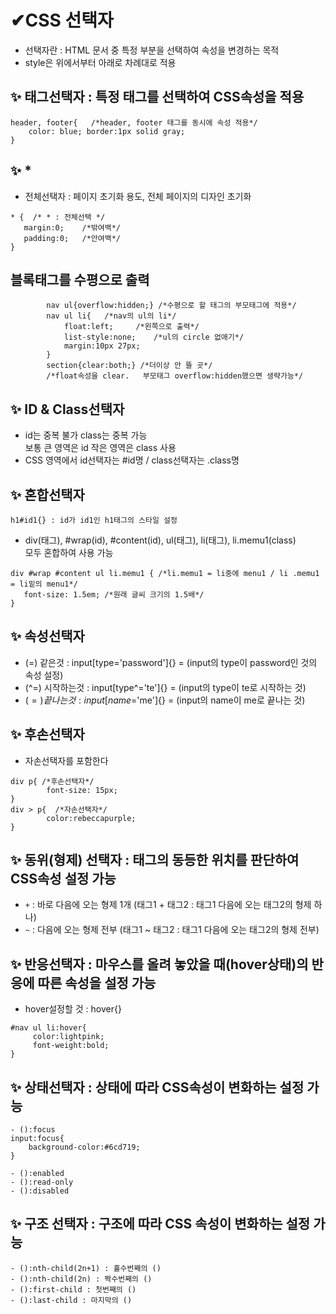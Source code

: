 # ✔CSS  선택자
- 선택자란 : HTML 문서 중 특정 부분을 선택하여 속성을 변경하는 목적
- style은 위에서부터 아래로 차례대로 적용

## ✨ 태그선택자 : 특정 태그를 선택하여 CSS속성을 적용
```
header, footer{   /*header, footer 태그를 동시에 속성 적용*/
    color: blue; border:1px solid gray;
}
```

## ✨ * 
- 전체선택자 : 페이지 초기화 용도, 전체 페이지의 디자인 초기화
```
* {  /* * : 전체선택 */  
   margin:0;    /*밖여백*/
   padding:0;   /*안여백*/
}
```

## 블록태그를 수평으로 출력        
```
        nav ul{overflow:hidden;} /*수평으로 할 태그의 부모태그에 적용*/
        nav ul li{   /*nav의 ul의 li*/
            float:left;     /*왼쪽으로 출력*/
            list-style:none;    /*ul의 circle 없애기*/
            margin:10px 27px;
        }
        section{clear:both;} /*더이상 안 뜰 곳*/
        /*float속성을 clear.   부모태그 overflow:hidden했으면 생략가능*/
```        
## ✨ ID & Class선택자
- id는 중복 불가  class는 중복 가능  
보통 큰 영역은 id  작은 영역은 class 사용  
- CSS 영역에서 id선택자는 #id명 / class선택자는 .class명

## ✨ 혼합선택자
`h1#id1{} : id가 id1인 h1태그의 스타일 설정`
- div(태그), #wrap(id), #content(id), ul(태그), li(태그), li.memu1(class)   
모두 혼합하여 사용 가능
```
div #wrap #content ul li.memu1 { /*li.memu1 = li중에 menu1 / li .memu1 = li밑의 menu1*/
   font-size: 1.5em; /*원래 글씨 크기의 1.5배*/
}
```
## ✨ 속성선택자
- (=) 같은것 : input[type='password']{} = (input의 type이 password인 것의 속성 설정)
- (^=) 시작하는것 : input[type^='te']{} = (input의 type이 te로 시작하는 것)
- ($=) 끝나는것 : input[name$='me']{} = (input의 name이 me로 끝나는 것)            

## ✨ 후손선택자
- 자손선택자를 포함한다
```
div p{ /*후손선택자*/
        font-size: 15px;
}
div > p{  /*자손선택자*/
        color:rebeccapurple;
}
```            
## ✨ 동위(형제) 선택자 : 태그의 동등한 위치를 판단하여 CSS속성 설정 가능
- `+` : 바로 다음에 오는 형제 1개   (태그1 + 태그2 : 태그1 다음에 오는 태그2의 형제 하나)
- `~` : 다음에 오는 형제 전부   (태그1 ~ 태그2 : 태그1 다음에 오는 태그2의 형제 전부)

## ✨ 반응선택자 : 마우스를 올려 놓았을 때(hover상태)의 반응에 따른 속성을 설정 가능
- hover설정할 것 : hover{}
```
#nav ul li:hover{
     color:lightpink;
     font-weight:bold;   
}
```        

## ✨ 상태선택자 : 상태에 따라 CSS속성이 변화하는 설정 가능

```
- ():focus 
input:focus{
    background-color:#6cd719;
}

- ():enabled
- ():read-only
- ():disabled
```

## ✨ 구조 선택자 : 구조에 따라 CSS 속성이 변화하는 설정 가능
```
- ():nth-child(2n+1) : 홀수번째의 () 
- ():nth-child(2n) : 짝수번째의 ()
- ():first-child : 첫번째의 ()
- ():last-child : 마지막의 ()
```